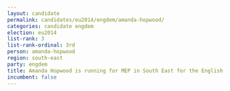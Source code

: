 ```yaml
---
layout: candidate
permalink: candidates/eu2014/engdem/amanda-hopwood/
categories: candidate engdem
election: eu2014
list-rank: 3
list-rank-ordinal: 3rd
person: amanda-hopwood
region: south-east
party: engdem
title: Amanda Hopwood is running for MEP in South East for the English Democrats
incumbent: false
---
```

